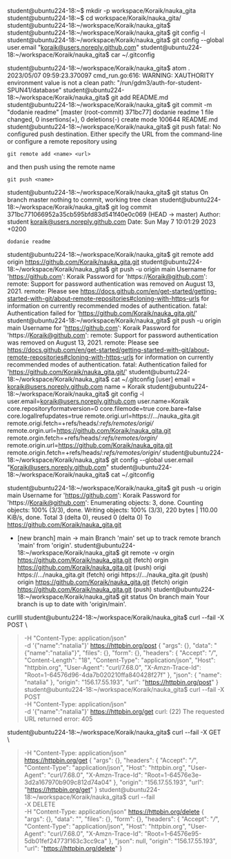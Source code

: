student@ubuntu224-18:~$ mkdir -p workspace/Koraik/nauka_gita
student@ubuntu224-18:~$ cd workspace/Koraik/nauka_gita/
student@ubuntu224-18:~/workspace/Koraik/nauka_gita$ 
student@ubuntu224-18:~/workspace/Koraik/nauka_gita$ git config -l
student@ubuntu224-18:~/workspace/Koraik/nauka_gita$ git config --global user.email "koraik@users.noreply.github.com"
student@ubuntu224-18:~/workspace/Koraik/nauka_gita$ car ~/.gitconfig

student@ubuntu224-18:~/workspace/Koraik/nauka_gita$ atom .
2023/05/07 09:59:23.370097 cmd_run.go:616: WARNING: XAUTHORITY environment value is not a clean path: "/run/gdm3/auth-for-student-SPUN41/database"
student@ubuntu224-18:~/workspace/Koraik/nauka_gita$ git add README.md
student@ubuntu224-18:~/workspace/Koraik/nauka_gita$ git commit -m "dodanie readme"
[master (root-commit) 371bc77] dodanie readme
 1 file changed, 0 insertions(+), 0 deletions(-)
 create mode 100644 README.md
student@ubuntu224-18:~/workspace/Koraik/nauka_gita$ git push
fatal: No configured push destination.
Either specify the URL from the command-line or configure a remote repository using

    git remote add <name> <url>

and then push using the remote name

    git push <name>

student@ubuntu224-18:~/workspace/Koraik/nauka_gita$ git status
On branch master
nothing to commit, working tree clean
student@ubuntu224-18:~/workspace/Koraik/nauka_gita$ git log
commit 371bc771066952a35cb595bfd83d541f40e0c069 (HEAD -> master)
Author: student <koraik@users.noreply.github.com>
Date:   Sun May 7 10:01:29 2023 +0200

    dodanie readme

student@ubuntu224-18:~/workspace/Koraik/nauka_gita$ git remote add origin https://github.com/Koraik/nauka_gita.git
student@ubuntu224-18:~/workspace/Koraik/nauka_gita$ git push -u origin main
Username for 'https://github.com': Koraik
Password for 'https://Koraik@github.com': 
remote: Support for password authentication was removed on August 13, 2021.
remote: Please see https://docs.github.com/en/get-started/getting-started-with-git/about-remote-repositories#cloning-with-https-urls for information on currently recommended modes of authentication.
fatal: Authentication failed for 'https://github.com/Koraik/nauka_gita.git/'
student@ubuntu224-18:~/workspace/Koraik/nauka_gita$ git push -u origin main
Username for 'https://github.com': Koraik
Password for 'https://Koraik@github.com': 
remote: Support for password authentication was removed on August 13, 2021.
remote: Please see https://docs.github.com/en/get-started/getting-started-with-git/about-remote-repositories#cloning-with-https-urls for information on currently recommended modes of authentication.
fatal: Authentication failed for 'https://github.com/Koraik/nauka_gita.git/'
student@ubuntu224-18:~/workspace/Koraik/nauka_gita$ cat ~/.gitconfig
[user]
	email = koraik@users.noreply.github.com
	name = Koraik
student@ubuntu224-18:~/workspace/Koraik/nauka_gita$ git config -l
user.email=koraik@users.noreply.github.com
user.name=Koraik
core.repositoryformatversion=0
core.filemode=true
core.bare=false
core.logallrefupdates=true
remote.origi.url=https://.../nauka_gita.git
remote.origi.fetch=+refs/heads/*:refs/remotes/origi/*
remote.orgin.url=https://github.com/Koraik/nauka_gita.git
remote.orgin.fetch=+refs/heads/*:refs/remotes/orgin/*
remote.origin.url=https://github.com/Koraik/nauka_gita.git
remote.origin.fetch=+refs/heads/*:refs/remotes/origin/*
student@ubuntu224-18:~/workspace/Koraik/nauka_gita$ git config --global user.email "Koraik@users.noreply.github.com"
student@ubuntu224-18:~/workspace/Koraik/nauka_gita$ cat ~/.gitconfig

student@ubuntu224-18:~/workspace/Koraik/nauka_gita$ git push -u origin main
Username for 'https://github.com': Koraik
Password for 'https://Koraik@github.com': 
Enumerating objects: 3, done.
Counting objects: 100% (3/3), done.
Writing objects: 100% (3/3), 220 bytes | 110.00 KiB/s, done.
Total 3 (delta 0), reused 0 (delta 0)
To https://github.com/Koraik/nauka_gita.git
 * [new branch]      main -> main
Branch 'main' set up to track remote branch 'main' from 'origin'.
student@ubuntu224-18:~/workspace/Koraik/nauka_gita$ git remote -v
orgin	https://github.com/Koraik/nauka_gita.git (fetch)
orgin	https://github.com/Koraik/nauka_gita.git (push)
origi	https://.../nauka_gita.git (fetch)
origi	https://.../nauka_gita.git (push)
origin	https://github.com/Koraik/nauka_gita.git (fetch)
origin	https://github.com/Koraik/nauka_gita.git (push)
student@ubuntu224-18:~/workspace/Koraik/nauka_gita$ git status
On branch main
Your branch is up to date with 'origin/main'.

curllll
student@ubuntu224-18:~/workspace/Koraik/nauka_gita$ curl --fail -X POST \
> -H "Content-Type: application/json" \
> -d '{"name":"natalia"}' https://httpbin.org/post
{
  "args": {}, 
  "data": "{\"name\":\"natalia\"}", 
  "files": {}, 
  "form": {}, 
  "headers": {
    "Accept": "*/*", 
    "Content-Length": "18", 
    "Content-Type": "application/json", 
    "Host": "httpbin.org", 
    "User-Agent": "curl/7.68.0", 
    "X-Amzn-Trace-Id": "Root=1-64576d96-4da7b020210ffa840428f27f"
  }, 
  "json": {
    "name": "natalia"
  }, 
  "origin": "156.17.55.193", 
  "url": "https://httpbin.org/post"
}
student@ubuntu224-18:~/workspace/Koraik/nauka_gita$ curl --fail -X POST \
> -H "Content-Type: application/json" \
> -d '{"name":"natalia"}' https://httpbin.org/get
curl: (22) The requested URL returned error: 405 

student@ubuntu224-18:~/workspace/Koraik/nauka_gita$ curl --fail -X GET \
> -H "Content-Type: application/json" \
> https://httpbin.org/get
{
  "args": {}, 
  "headers": {
    "Accept": "*/*", 
    "Content-Type": "application/json", 
    "Host": "httpbin.org", 
    "User-Agent": "curl/7.68.0", 
    "X-Amzn-Trace-Id": "Root=1-64576e3e-3d2a167970b909c812d74a04"
  }, 
  "origin": "156.17.55.193", 
  "url": "https://httpbin.org/get"
}
student@ubuntu224-18:~/workspace/Koraik/nauka_gita$ curl --fail \
> -X DELETE \
> -H "Content-Type: application/json" https://httpbin.org/delete
{
  "args": {}, 
  "data": "", 
  "files": {}, 
  "form": {}, 
  "headers": {
    "Accept": "*/*", 
    "Content-Type": "application/json", 
    "Host": "httpbin.org", 
    "User-Agent": "curl/7.68.0", 
    "X-Amzn-Trace-Id": "Root=1-64576e95-5db01fef24773f163c3cc9ca"
  }, 
  "json": null, 
  "origin": "156.17.55.193", 
  "url": "https://httpbin.org/delete"
}


